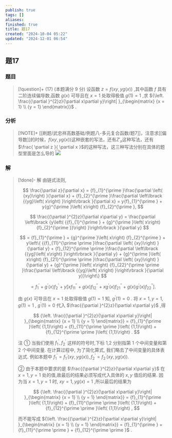 ```yaml
---
publish: true
tags: []
aliases: 
finished: true
title: 题17
created: "2024-10-04 05:22"
updated: "2024-12-01 06:54"
---
```

## 题17
### 题目
> [!question]+
> (17) (本题满分 9 分)
> 设函数 $z = f\left( {{xy},{yg}\left( x\right) }\right)$ ,其中函数 $f$ 具有二阶连续偏导数,函数 $g\left( x\right)$ 可导且在 $x = 1$ 处取得极值 $g\left( 1\right)  = 1$ ,求 ${\left. \frac{{\partial }^{2}z}{\partial x\partial y}\right| }_{\begin{matrix} {x = 1} \\  {y = 1} \end{matrix}}$ .
### 分析
> [!NOTE]+
> [[刷题/武忠祥高数基础/例题八-多元复合函数/题7]]，注意求[[偏导数]]的时候，$f(xy,yg(x))$这种嵌套的写法，还有$Z'_{x}$这种写法，还有$\frac{ \partial z }{ \partial x }$的这种写法，这三种写法分别在具体的题型里面是怎么导的
> ![](https://img.hwenyi.live/202411062005584.webp)
### 解
> [!done]-
> 解 由链式法则,
> 
> $$
> \frac{\partial z}{\partial x} = {f}_{1}^{\prime }\frac{\partial \left( {xy}\right) }{\partial x} + {f}_{2}^{\prime }\frac{\partial \left\lbrack  {{yg}\left( x\right) }\right\rbrack  }{\partial x} = y{f}_{1}^{\prime } + y{g}^{\prime }\left( x\right) {f}_{2}^{\prime },
> $$
> 
> $$
> \frac{{\partial }^{2}z}{\partial x\partial y} = \frac{\partial \left\lbrack  {y\left( {{f}_{1}^{\prime } + {g}^{\prime }\left( x\right) {f}_{2}^{\prime }}\right) }\right\rbrack  }{\partial y}
> $$
> 
> $$
> = {f}_{1}^{\prime } + {g}^{\prime }\left( x\right) {f}_{2}^{\prime } + y\left\{  {{f}_{11}^{\prime \prime }\frac{\partial \left( {xy}\right) }{\partial y} + {f}_{12}^{\prime \prime }\frac{\partial \left\lbrack  {{yg}\left( x\right) }\right\rbrack  }{\partial y} + {g}^{\prime }\left( x\right) {f}_{21}^{\prime \prime }\frac{\partial \left( {xy}\right) }{\partial y} + {g}^{\prime }\left( x\right) {f}_{22}^{\prime \prime }\frac{\partial \left\lbrack  {{yg}\left( x\right) }\right\rbrack  }{\partial y}}\right\}
> $$
> 
> $$
> = {f}_{1}^{\prime } + {g}^{\prime }\left( x\right) {f}_{2}^{\prime } + y\left\lbrack  {x{f}_{11}^{\prime \prime } + g\left( x\right) {f}_{12}^{\prime \prime } + x{g}^{\prime }\left( x\right) {f}_{21}^{\prime \prime } + g\left( x\right) {g}^{\prime }\left( x\right) {f}_{22}^{\prime \prime }}\right\rbrack  \text{.}
> $$
> 
> 由 $g\left( x\right)$ 可导且在 $x = 1$ 处取得极值 $g\left( 1\right)  = 1$ 知, ${g}^{\prime }\left( 1\right)  = 0$ . 将 $x = 1,y = 1,g\left( 1\right)  = 1$ , ${g}^{\prime }\left( 1\right)  = 0$ 代入 $\frac{{\partial }^{2}z}{\partial x\partial y}$ ,得
> 
> $$
> {\left. \frac{{\partial }^{2}z}{\partial x\partial y}\right| }_{\begin{matrix} {x = 1} \\  {y = 1} \end{matrix}} = {f}_{1}^{\prime }\left( {1,1}\right)  + {f}_{11}^{\prime \prime }\left( {1,1}\right)  + {f}_{12}^{\prime \prime }\left( {1,1}\right) .
> $$
> 
> 注 ① 当我们使用 ${f}_{1}^{\prime },{f}_{2}^{\prime }$ 这样的符号时,下标 1,2 分别指第 1 个中间变量和第 2 个中间变量. 在计算过程中, 为了简化算式, 我们略去了中间变量的具体表达式. 例如本题中 ${f}_{1}^{\prime } = {f}_{1}^{\prime }\left( {{xy},{yg}\left( x\right) }\right) ,{f}_{2}^{\prime } = {f}_{2}^{\prime }\left( {{xy},{yg}\left( x\right) }\right) .$
> 
> ② 由于本题中要求的是 $\frac{{\partial }^{2}z}{\partial x\partial y}$ 在 $x = 1,y = 1$ 处的值,故最后的结果必须写成代入具体的 $x,y$ 值后的结果. 因为当 $x = 1,y = 1$ 时, ${xy} = 1,{yg}\left( x\right)  = 1$ ,所以最后的结果为
> 
> $$
> {\left. \frac{{\partial }^{2}z}{\partial x\partial y}\right| }_{\begin{matrix} {x = 1} \\  {y = 1} \end{matrix}} = {f}_{1}^{\prime }\left( {1,1}\right)  + {f}_{11}^{\prime \prime }\left( {1,1}\right)  + {f}_{12}^{\prime \prime }\left( {1,1}\right) ,
> $$
> 
> 而不能写成 ${\left. \frac{{\partial }^{2}z}{\partial x\partial y}\right| }_{\begin{matrix} {x = 1} \\  {y = 1} \end{matrix}} = {f}_{1}^{\prime } + {f}_{11}^{\prime \prime } + {f}_{12}^{\prime \prime }$ .